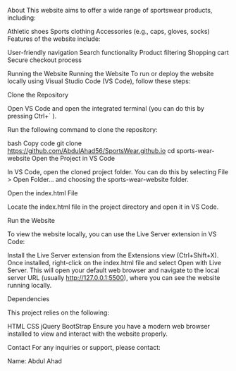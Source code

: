 About
This website aims to offer a wide range of sportswear products, including:

Athletic shoes
Sports clothing
Accessories (e.g., caps, gloves, socks)
Features of the website include:

User-friendly navigation
Search functionality
Product filtering
Shopping cart
Secure checkout process

Running the Website
Running the Website
To run or deploy the website locally using Visual Studio Code (VS Code), follow these steps:

Clone the Repository

Open VS Code and open the integrated terminal (you can do this by pressing Ctrl+` ).

Run the following command to clone the repository:

bash
Copy code
git clone https://github.com/AbdulAhad56/SportsWear.github.io
cd sports-wear-website
Open the Project in VS Code

In VS Code, open the cloned project folder. You can do this by selecting File > Open Folder... and choosing the sports-wear-website folder.

Open the index.html File

Locate the index.html file in the project directory and open it in VS Code.

Run the Website

To view the website locally, you can use the Live Server extension in VS Code:

Install the Live Server extension from the Extensions view (Ctrl+Shift+X).
Once installed, right-click on the index.html file and select Open with Live Server.
This will open your default web browser and navigate to the local server URL (usually http://127.0.0.1:5500), where you can see the website running locally.

Dependencies

This project relies on the following:

HTML
CSS
jQuery
BootStrap
Ensure you have a modern web browser installed to view and interact with the website properly.

Contact
For any inquiries or support, please contact:

Name: Abdul Ahad
